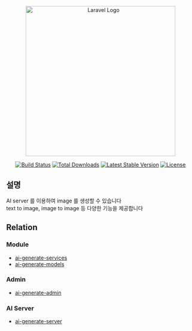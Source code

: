 <p align="center"><a href="https://laravel.com" target="_blank"><img src="https://raw.githubusercontent.com/laravel/art/master/logo-lockup/5%20SVG/2%20CMYK/1%20Full%20Color/laravel-logolockup-cmyk-red.svg" width="400" alt="Laravel Logo"></a></p>

<p align="center">
<a href="https://github.com/laravel/framework/actions"><img src="https://github.com/laravel/framework/workflows/tests/badge.svg" alt="Build Status"></a>
<a href="https://packagist.org/packages/laravel/framework"><img src="https://img.shields.io/packagist/dt/laravel/framework" alt="Total Downloads"></a>
<a href="https://packagist.org/packages/laravel/framework"><img src="https://img.shields.io/packagist/v/laravel/framework" alt="Latest Stable Version"></a>
<a href="https://packagist.org/packages/laravel/framework"><img src="https://img.shields.io/packagist/l/laravel/framework" alt="License"></a>
</p>

## 설명

AI server 를 이용하여 image 를 생성할 수 있습니다\
text to image, image to image 등 다양한 기능을 제공합니다

## Relation

### Module

- [ai-generate-services](https://github.com/WilsonParker/ai-generate-services)
- [ai-generate-models](https://github.com/WilsonParker/ai-generate-models)

### Admin

- [ai-generate-admin](https://github.com/WilsonParker/ai-generate-admin)

### AI Server

- [ai-generate-server](https://github.com/WilsonParker/ai-generate-server)
